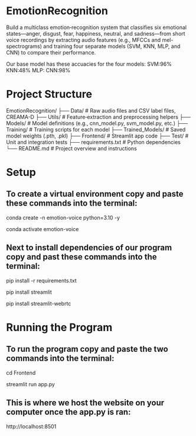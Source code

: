 # EmotionRecognition

Build a multiclass emotion‐recognition system that classifies six emotional states—anger, disgust, fear, happiness, neutral, and sadness—from short voice recordings by extracting audio features (e.g., MFCCs and mel-spectrograms) and training four separate models (SVM, KNN, MLP, and CNN) to compare their performance.

Our base model has these accuacies for the four models:
SVM:96%
KNN:48%
MLP:
CNN:98%

# Project Structure

EmotionRecognition/
├── Data/ # Raw audio files and CSV label files, CREAMA-D
├── Utils/ # Feature‐extraction and preprocessing helpers
├── Models/ # Model definitions (e.g., cnn_model.py, svm_model.py, etc.)
├── Training/ # Training scripts for each model
├── Trained_Models/ # Saved model weights (.pth, .pkl)
├── Frontend/ # Streamlit app code
├── Test/ # Unit and integration tests
├── requirements.txt # Python dependencies
└── README.md # Project overview and instructions

# Setup

## To create a virtual environment copy and paste these commands into the terminal:
conda create -n emotion-voice python=3.10 -y

conda activate emotion-voice
## Next to install dependencies of our program copy and past these commands into the terminal:
pip install -r requirements.txt

pip install streamlit

pip install streamlit-webrtc

# Running the Program
## To run the program copy and paste the two commands into the terminal:
cd Frontend

streamlit run app.py
## This is where we host the website on your computer once the app.py is ran:
http://localhost:8501
